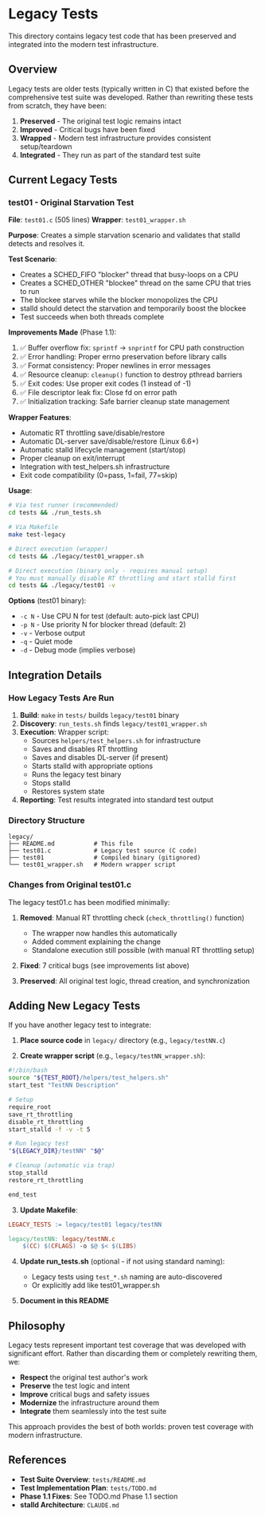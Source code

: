 # Legacy Tests

This directory contains legacy test code that has been preserved and integrated into the modern test infrastructure.

## Overview

Legacy tests are older tests (typically written in C) that existed before the comprehensive test suite was developed. Rather than rewriting these tests from scratch, they have been:

1. **Preserved** - The original test logic remains intact
2. **Improved** - Critical bugs have been fixed
3. **Wrapped** - Modern test infrastructure provides consistent setup/teardown
4. **Integrated** - They run as part of the standard test suite

## Current Legacy Tests

### test01 - Original Starvation Test

**File**: `test01.c` (505 lines)
**Wrapper**: `test01_wrapper.sh`

**Purpose**: Creates a simple starvation scenario and validates that stalld detects and resolves it.

**Test Scenario**:
- Creates a SCHED_FIFO "blocker" thread that busy-loops on a CPU
- Creates a SCHED_OTHER "blockee" thread on the same CPU that tries to run
- The blockee starves while the blocker monopolizes the CPU
- stalld should detect the starvation and temporarily boost the blockee
- Test succeeds when both threads complete

**Improvements Made** (Phase 1.1):
1. ✅ Buffer overflow fix: `sprintf` → `snprintf` for CPU path construction
2. ✅ Error handling: Proper errno preservation before library calls
3. ✅ Format consistency: Proper newlines in error messages
4. ✅ Resource cleanup: `cleanup()` function to destroy pthread barriers
5. ✅ Exit codes: Use proper exit codes (1 instead of -1)
6. ✅ File descriptor leak fix: Close fd on error path
7. ✅ Initialization tracking: Safe barrier cleanup state management

**Wrapper Features**:
- Automatic RT throttling save/disable/restore
- Automatic DL-server save/disable/restore (Linux 6.6+)
- Automatic stalld lifecycle management (start/stop)
- Proper cleanup on exit/interrupt
- Integration with test_helpers.sh infrastructure
- Exit code compatibility (0=pass, 1=fail, 77=skip)

**Usage**:

```bash
# Via test runner (recommended)
cd tests && ./run_tests.sh

# Via Makefile
make test-legacy

# Direct execution (wrapper)
cd tests && ./legacy/test01_wrapper.sh

# Direct execution (binary only - requires manual setup)
# You must manually disable RT throttling and start stalld first
cd tests && ./legacy/test01 -v
```

**Options** (test01 binary):
- `-c N` - Use CPU N for test (default: auto-pick last CPU)
- `-p N` - Use priority N for blocker thread (default: 2)
- `-v` - Verbose output
- `-q` - Quiet mode
- `-d` - Debug mode (implies verbose)

## Integration Details

### How Legacy Tests Are Run

1. **Build**: `make` in `tests/` builds `legacy/test01` binary
2. **Discovery**: `run_tests.sh` finds `legacy/test01_wrapper.sh`
3. **Execution**: Wrapper script:
   - Sources `helpers/test_helpers.sh` for infrastructure
   - Saves and disables RT throttling
   - Saves and disables DL-server (if present)
   - Starts stalld with appropriate options
   - Runs the legacy test binary
   - Stops stalld
   - Restores system state
4. **Reporting**: Test results integrated into standard test output

### Directory Structure

```
legacy/
├── README.md           # This file
├── test01.c            # Legacy test source (C code)
├── test01              # Compiled binary (gitignored)
└── test01_wrapper.sh   # Modern wrapper script
```

### Changes from Original test01.c

The legacy test01.c has been modified minimally:

1. **Removed**: Manual RT throttling check (`check_throttling()` function)
   - The wrapper now handles this automatically
   - Added comment explaining the change
   - Standalone execution still possible (with manual RT throttling setup)

2. **Fixed**: 7 critical bugs (see improvements list above)

3. **Preserved**: All original test logic, thread creation, and synchronization

## Adding New Legacy Tests

If you have another legacy test to integrate:

1. **Place source code** in `legacy/` directory (e.g., `legacy/testNN.c`)

2. **Create wrapper script** (e.g., `legacy/testNN_wrapper.sh`):
```bash
#!/bin/bash
source "${TEST_ROOT}/helpers/test_helpers.sh"
start_test "TestNN Description"

# Setup
require_root
save_rt_throttling
disable_rt_throttling
start_stalld -f -v -t 5

# Run legacy test
"${LEGACY_DIR}/testNN" "$@"

# Cleanup (automatic via trap)
stop_stalld
restore_rt_throttling

end_test
```

3. **Update Makefile**:
```makefile
LEGACY_TESTS := legacy/test01 legacy/testNN

legacy/testNN: legacy/testNN.c
	$(CC) $(CFLAGS) -o $@ $< $(LIBS)
```

4. **Update run_tests.sh** (optional - if not using standard naming):
   - Legacy tests using `test_*.sh` naming are auto-discovered
   - Or explicitly add like test01_wrapper.sh

5. **Document in this README**

## Philosophy

Legacy tests represent important test coverage that was developed with significant effort. Rather than discarding them or completely rewriting them, we:

- **Respect** the original test author's work
- **Preserve** the test logic and intent
- **Improve** critical bugs and safety issues
- **Modernize** the infrastructure around them
- **Integrate** them seamlessly into the test suite

This approach provides the best of both worlds: proven test coverage with modern infrastructure.

## References

- **Test Suite Overview**: `tests/README.md`
- **Test Implementation Plan**: `tests/TODO.md`
- **Phase 1.1 Fixes**: See TODO.md Phase 1.1 section
- **stalld Architecture**: `CLAUDE.md`
